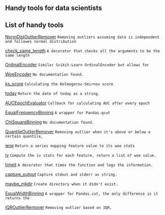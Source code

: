 ## Handy tools for data scientists

## List of handy tools

[NormDistOutlierRemover](!https://github.com/Max1993Liu/dstools/blob/master/sklearn_extension/__init__.py#L1) `Removing outliers assuming data is independent and followes normal distribution`

[check_same_length](!https://github.com/Max1993Liu/dstools/blob/master/utils\misc.py#L16) `A decorator that checks all the arguments to be the same length`

[OrdinalEncoder](!https://github.com/Max1993Liu/dstools/blob/master/sklearn_extension/__init__.py#L1) `Similar Scikit-Learn OrdinalEncoder but allows for`

[WoeEncoder](!https://github.com/Max1993Liu/dstools/blob/master/sklearn_extension/__init__.py#L1) `No documentation found.`

[ks_score](!https://github.com/Max1993Liu/dstools/blob/master/metrics\__init__.py#L4) `Calculating the Kolmogorov-Smirnov score`

[today](!https://github.com/Max1993Liu/dstools/blob/master/utils\date.py#L1) `Return the date of today as a string.`

[AUCEpochEvaluator](!https://github.com/Max1993Liu/dstools/blob/master/keras_extension/__init__.py#L1) `Callback for calculating AUC after every epoch`

[EqualFrequencyBinning](!https://github.com/Max1993Liu/dstools/blob/master/sklearn_extension/__init__.py#L1) `A wrapper for Pandas.qcut`

[ChiSquareBinning](!https://github.com/Max1993Liu/dstools/blob/master/sklearn_extension/__init__.py#L1) `No documentation found.`

[QuantileOutlierRemover](!https://github.com/Max1993Liu/dstools/blob/master/sklearn_extension/__init__.py#L1) `Removing outlier when it's above or below a certain quantile,`

[woe](!https://github.com/Max1993Liu/dstools/blob/master/sklearn_extension\feature_selection\univariate_selection.py#L6) `Return a series mapping feature value to its woe stats`

[iv](!https://github.com/Max1993Liu/dstools/blob/master/sklearn_extension\feature_selection\univariate_selection.py#L33) `Compute the iv stats for each feature, return a list of woe value.`

[timeit](!https://github.com/Max1993Liu/dstools/blob/master/utils\timing.py#L6) `A decorator that times the function and logs the information.`

[capture_output](!https://github.com/Max1993Liu/dstools/blob/master/utils\io.py#L4) `Capture stdout and stderr as string.`

[maybe_mkdir](!https://github.com/Max1993Liu/dstools/blob/master/utils\misc.py#L4) `Create directory when it didn't exist.`

[EqualWidthBinning](!https://github.com/Max1993Liu/dstools/blob/master/sklearn_extension/__init__.py#L1) `A wrapper for Pandas.cut, the only difference is it returns the`

[IQROutlierRemover](!https://github.com/Max1993Liu/dstools/blob/master/sklearn_extension/__init__.py#L1) `Removing outlier based on IQR,`
